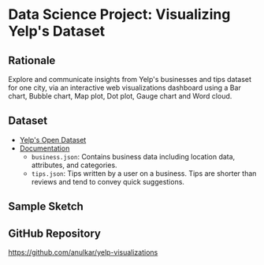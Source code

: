 # Data Science Project: Visualizing Yelp's Dataset

## Rationale  

Explore and communicate insights from Yelp's businesses and tips dataset for one city, via an interactive web visualizations dashboard using a Bar chart, Bubble chart, Map plot, Dot plot, Gauge chart and Word cloud.

## Dataset
* [Yelp's Open Dataset](https://www.yelp.com/dataset)
* [Documentation](https://www.yelp.com/dataset/documentation/main)
  * `business.json`: Contains business data including location data, attributes, and categories.
  * `tips.json`: Tips written by a user on a business. Tips are shorter than reviews and tend to convey quick suggestions.

## Sample Sketch



## GitHub Repository
https://github.com/anulkar/yelp-visualizations
